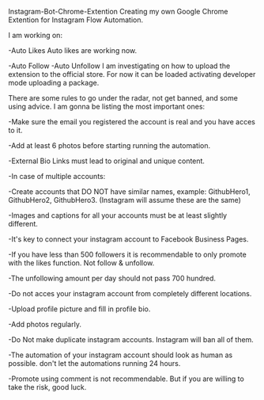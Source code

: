 Instagram-Bot-Chrome-Extention
Creating my own Google Chrome Extention for Instagram Flow Automation.

I am working on:

-Auto Likes
Auto likes are working now.

-Auto Follow
-Auto Unfollow
I am investigating on how to upload the extension to the official store. For now it can be loaded activating developer mode uploading a package.

There are some rules to go under the radar, not get banned, and some using advice. I am gonna be listing the most important ones:

-Make sure the email you registered the account is real and you have acces to it.

-Add at least 6 photos before starting running the automation.

-External Bio Links must lead to original and unique content.

-In case of multiple accounts:

-Create accounts that DO NOT have similar names, example: GithubHero1, GithubHero2, GithubHero3. (Instagram will assume these are the same)

-Images and captions for all your accounts must be at least slightly different.

-It's key to connect your instagram account to Facebook Business Pages.

-If you have less than 500 followers it is recommendable to only promote with the likes function. Not follow & unfollow.

-The unfollowing amount per day should not pass 700 hundred.

-Do not acces your instagram account from completely different locations.

-Upload profile picture and fill in profile bio.

-Add photos regularly.

-Do Not make duplicate instagram accounts. Instagram will ban all of them.

-The automation of your instagram account should look as human as possible. don't let the automations running 24 hours.

-Promote using comment is not recommendable. But if you are willing to take the risk, good luck.
